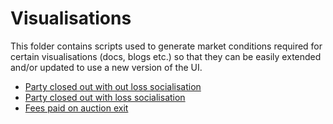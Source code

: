 # Visualisations

This folder contains scripts used to generate market conditions required for certain visualisations (docs, blogs etc.) so that they can be easily extended and/or updated to use a new version of the UI.

- [Party closed out with out loss socialisation](./closed_out.py)
- [Party closed out with loss socialisation](./loss_socialisation.py)
- [Fees paid on auction exit](./auction_exit.py)
